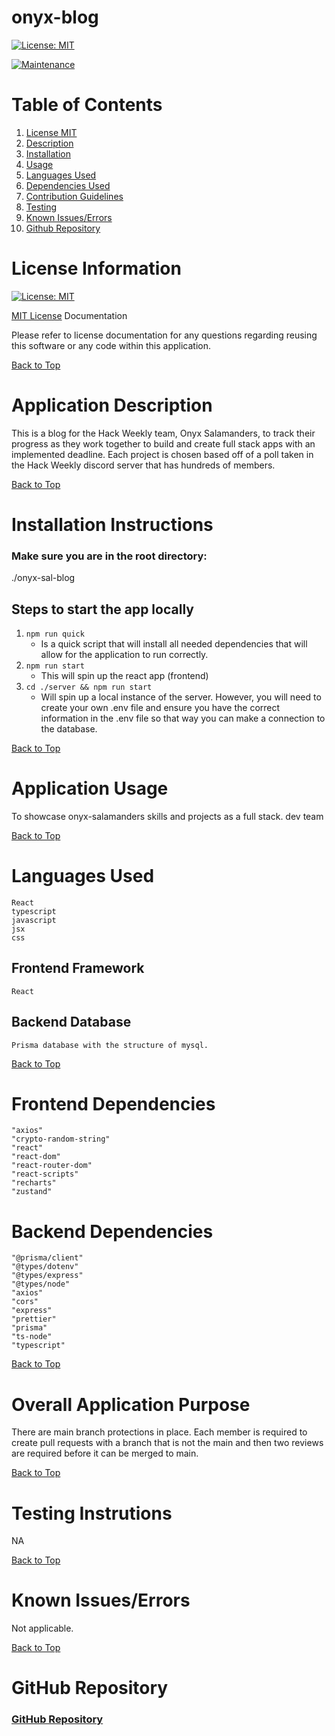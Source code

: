 # onyx-blog

[![License: MIT](https://img.shields.io/badge/License-MIT-yellow.svg)](https://opensource.org/licenses/MIT)

[![Maintenance](https://img.shields.io/badge/Maintained%3F-yes-green.svg)](https://GitHub.com/Naereen/StrapDown.js/graphs/commit-activity)

# Table of Contents
1. [License MIT](#license-information)
2. [Description](#application-description)
3. [Installation](#installation-instructions)
4. [Usage](#application-usage)
5. [Languages Used](#languages-used)
6. [Dependencies Used](#dependencies-used)
7. [Contribution Guidelines](#contribution-guidelines)
8. [Testing](#testing-instrutions)
9. [Known Issues/Errors](#known-issues/errors)
10. [Github Repository](#github-repository)

# License Information

[![License: MIT](https://img.shields.io/badge/License-MIT-yellow.svg)](https://opensource.org/licenses/MIT)

[MIT License](https://www.mit.edu/~amini/LICENSE.md) Documentation

Please refer to license documentation for any questions regarding reusing 
this software or any code within this application.

[Back to Top](#table-of-contents)

# Application Description

This is a blog for the Hack Weekly team, Onyx Salamanders, to track their progress as they work together to build and create full stack apps with an implemented deadline. Each project is chosen based off of a poll taken in the Hack Weekly discord server that has hundreds of members.

[Back to Top](#table-of-contents)

# Installation Instructions

### Make sure you are in the root directory:
./onyx-sal-blog
## Steps to start the app locally

1. ``` npm run quick ```
    - Is a quick script that will install all needed dependencies that will allow for the application to run correctly. 
2. ``` npm run start ```
    - This will spin up the react app (frontend)
3. ``` cd ./server && npm run start ```
    - Will spin up a local instance of the server. However, you will need to create your own .env file and ensure you have the correct information in the .env file so that way you can make a connection to the database. 


[Back to Top](#table-of-contents)

# Application Usage

To showcase onyx-salamanders skills and projects as a full stack. dev team

[Back to Top](#table-of-contents)

# Languages Used

    React
    typescript
    javascript
    jsx
    css
## Frontend Framework
    React
## Backend Database
    Prisma database with the structure of mysql.

[Back to Top](#table-of-contents)

# Frontend Dependencies

    "axios"
    "crypto-random-string"
    "react"
    "react-dom"
    "react-router-dom"
    "react-scripts"
    "recharts"
    "zustand"
# Backend Dependencies
    "@prisma/client"
    "@types/dotenv"
    "@types/express"
    "@types/node"
    "axios"
    "cors"
    "express"
    "prettier"
    "prisma"
    "ts-node"
    "typescript"

[Back to Top](#table-of-contents)

# Overall Application Purpose

There are main branch protections in place. Each member is required to create pull requests with a branch that is not the main and then two reviews are required before it can be merged to main.

[Back to Top](#table-of-contents)

# Testing Instrutions

NA

[Back to Top](#table-of-contents)

# Known Issues/Errors

Not applicable.

[Back to Top](#table-of-contents)

# GitHub Repository

### [GitHub Repository](https://github.com/Hack-Weekly/onyx-sal-blog)
